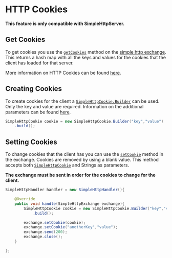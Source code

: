 # HTTP Cookies

**This feature is only compatible with SimpleHttpServer.**

## Get Cookies

To get cookies you use the [`getCookies`](https://docs.kttdevelopment.com/simplehttpserver/com/kttdevelopment/simplehttpserver/SimpleHttpExchange.html#getCookies()) method on the [simple http exchange](/simplehttpserver/handler/simple-http-exchange#A-Simple-Http-Exchange). This returns a hash map with all the keys and values for the cookies that the client has loaded for that server.

More information on HTTP Cookies can be found [here](https://developer.mozilla.org/en-US/docs/Web/HTTP/Cookies).

## Creating Cookies

To create cookies for the client a [`SimpleHttpCookie.Builder`](https://docs.kttdevelopment.com/simplehttpserver/com/kttdevelopment/simplehttpserver/SimpleHttpCookie.Builder.html) can be used. Only the key and value are required. Information on the additional parameters can be found [here](https://developer.mozilla.org/en-US/docs/Web/HTTP/Cookies).

```java
SimpleHttpCookie cookie = new SimpleHttpCookie.Builder("key","value")
    .build();
```

## Setting Cookies

To change cookies that the client has you can use the [`setCookie`](https://docs.kttdevelopment.com/simplehttpserver/com/kttdevelopment/simplehttpserver/SimpleHttpExchange.html#setCookie(java.lang.String,java.lang.String)) method in the exchange. Cookies are removed by using a blank value. This method accepts both [`SimpleHttpCookie`](https://docs.kttdevelopment.com/simplehttpserver/com/kttdevelopment/simplehttpserver/SimpleHttpCookie.html) and Strings as parameters.

**The exchange must be sent in order for the cookies to change for the client.**

```java
SimpleHttpHandler handler = new SimpleHttpHandler(){

    @Override
    public void handle(SimpleHttpExchange exchange){
        SimpleHttpCookie cookie = new SimpleHttpCookie.Builder("key","value")
            .build();

        exchange.setCookie(cookie);
        exchange.setCookie("anotherKey","value");
        exchange.send(200);
        exchange.close();
    }

};
```